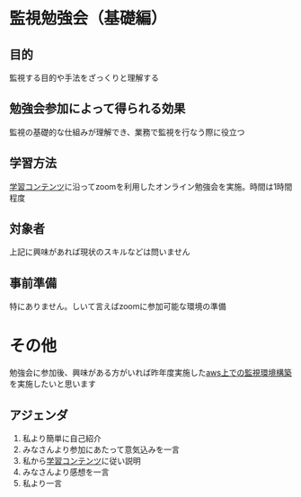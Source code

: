 # 監視勉強会（基礎編）
## 目的
監視する目的や手法をざっくりと理解する
## 勉強会参加によって得られる効果
監視の基礎的な仕組みが理解でき、業務で監視を行なう際に役立つ
## 学習方法
[学習コンテンツ](contents/README.md)に沿ってzoomを利用したオンライン勉強会を実施。時間は1時間程度
## 対象者
上記に興味があれば現状のスキルなどは問いません
## 事前準備
特にありません。しいて言えばzoomに参加可能な環境の準備
# その他
勉強会に参加後、興味がある方がいれば昨年度実施した[aws上での監視環境構築](https://github.com/kichiram/study/tree/main/2021)を実施したいと思います
## アジェンダ
1. 私より簡単に自己紹介
2. みなさんより参加にあたって意気込みを一言
3. 私から[学習コンテンツ](contents/README.md)に従い説明
4. みなさんより感想を一言
5. 私より一言
